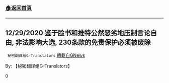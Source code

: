 ###  [:house:返回首頁](https://github.com/ourhimalayas/txt)
---

## 12/29/2020 鉴于脸书和推特公然恶劣地压制言论自由, 非法影响大选, 230条款的免责保护必须被废除
` 秘密翻译组G-Translators` [轉載自GNews](https://gnews.org/zh-hans/699914/)

By: 【秘密翻译组G-Translators】

0
